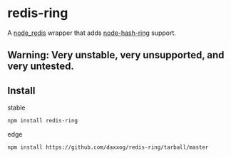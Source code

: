 redis-ring
==========

A [node_redis](https://github.com/mranney/node_redis) wrapper that adds [node-hash-ring](https://github.com/bnoguchi/node-hash-ring) support.

Warning: Very unstable, very unsupported, and very untested.
---------

Install
-------
stable
```bash
npm install redis-ring
```
edge
```bash
npm install https://github.com/daxxog/redis-ring/tarball/master
```
